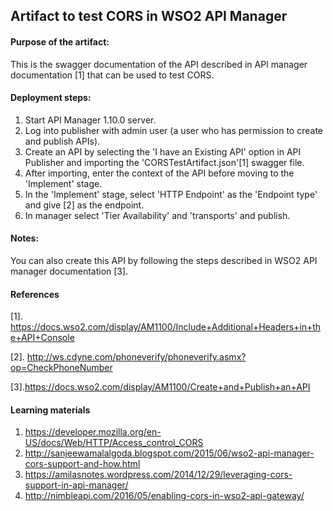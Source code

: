 ## Artifact to test CORS in WSO2 API Manager

#### Purpose of the artifact:

This is the swagger documentation of the API described in API manager documentation [1] that can be used to test CORS.

#### Deployment steps:
1. Start API Manager 1.10.0 server.
2. Log into publisher with admin user (a user who has permission to create and publish APIs).
3. Create an API by selecting the 'I have an Existing API' option in API Publisher and importing the 'CORSTestArtifact.json'[1] swagger file.
4. After importing, enter the context of the API before moving to the 'Implement' stage.
5. In the 'Implement' stage, select 'HTTP Endpoint' as the 'Endpoint type' and give [2] as the endpoint.
6. In manager select 'Tier Availability' and 'transports' and publish.

#### Notes:

You can also create this API by following the steps described in WSO2 API manager documentation [3].

####  References

[1]. https://docs.wso2.com/display/AM1100/Include+Additional+Headers+in+the+API+Console

[2]. http://ws.cdyne.com/phoneverify/phoneverify.asmx?op=CheckPhoneNumber

[3].https://docs.wso2.com/display/AM1100/Create+and+Publish+an+API

#### Learning materials

1. https://developer.mozilla.org/en-US/docs/Web/HTTP/Access_control_CORS
2. http://sanjeewamalalgoda.blogspot.com/2015/06/wso2-api-manager-cors-support-and-how.html
3. https://amilasnotes.wordpress.com/2014/12/29/leveraging-cors-support-in-api-manager/
4. http://nimbleapi.com/2016/05/enabling-cors-in-wso2-api-gateway/
